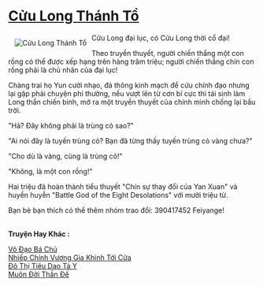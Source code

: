 <a href="https://truyenwiki.net/cuu-long-thanh-to.35410/" title="Cửu Long Thánh Tổ"><h1>Cửu Long Thánh Tổ</h1></a><div style="display:table"><img align="right" style="float: left; padding: 10px;" src="https://truyenwiki.net/a/img/str/src/35410.jpg" alt="Cửu Long Thánh Tổ">Cửu Long đại lục, có Cửu Long thời cổ đại!<p></p> Theo truyền thuyết, người chiến thắng một con rồng có thể được xếp hạng trên hàng trăm triệu; người chiến thắng chín con rồng phải là chủ nhân của đại lục!<p></p> Chàng trai họ Yun cười nhạo, đả thông kinh mạch để cứu chính đạo nhưng lại gặp phải chuyện phi thường, nếu vượt lên từ cơn bĩ cực thì tái sinh làm Long thần chiến binh, mở ra một truyền thuyết của chính mình chống lại bầu trời.<p></p> "Hả? Đây không phải là trùng cỏ sao?"<p></p> "Ai nói đây là tuyến trùng cỏ? Bạn đã từng thấy tuyến trùng cỏ vàng chưa?"<p></p> "Cho dù là vàng, cũng là trùng cỏ!"<p></p> "Không, là một con rồng!"<p></p> Hai triệu đã hoàn thành tiểu thuyết "Chín sự thay đổi của Yan Xuan" và huyền huyễn "Battle God of the Eight Desolations" với mười triệu từ.<p></p> Bạn bè bạn thích có thể thêm nhóm trao đổi: 390417452 Feiyange!</div><p><br><b>Truyện Hay Khác :</b></p><a href="https://truyenwiki.net/vo-dao-ba-chu.35467/" alt="Võ Đạo Bá Chủ">Võ Đạo Bá Chủ</a><br/><a href="https://sangtacviet.wordpress.com/2020/10/22/nhiep-chinh-vuong-gia-khinh-toi-cua/" alt="Nhiếp Chính Vương Gia Khinh Tới Cửa">Nhiếp Chính Vương Gia Khinh Tới Cửa</a><br/><a href="https://sangtacviet.wordpress.com/2020/10/22/do-thi-tieu-dao-ta-y/" alt="Đô Thị Tiêu Dao Tà Y">Đô Thị Tiêu Dao Tà Y</a><br/><a href="https://sangtacviet.wordpress.com/2020/10/22/muon-doi-than-de/" alt="Muôn Đời Thần Đế">Muôn Đời Thần Đế</a><br/>